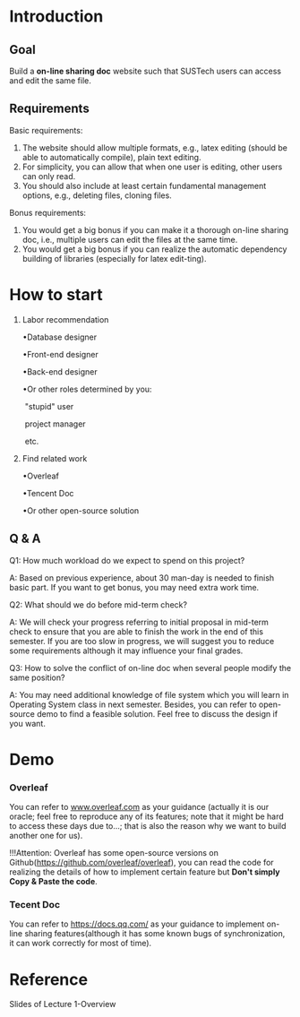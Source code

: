 # Introduction

## Goal

Build a **on-line sharing doc** website such that SUSTech users can access and edit the same file. 

## Requirements

Basic requirements: 

1. The website should allow multiple formats, e.g., latex editing (should be able to automatically compile), plain text editing. 
2. For simplicity, you can allow that when one user is editing, other users can only read.
3. You should also include at least certain fundamental management options, e.g., deleting files, cloning files.

Bonus requirements:

1. You would get a big bonus if you can make it a thorough on-line sharing doc, i.e., multiple users can edit the files at the same time.
2. You would get a big bonus if you can realize the automatic dependency building of libraries (especially for latex edit-ting).

# How to start

1. Labor recommendation

   •Database designer

   •Front-end designer

   •Back-end designer

   •Or other roles determined by you:

   ​	"stupid" user

   ​	project manager

   ​	etc.

2. Find related work

   •Overleaf

   •Tencent Doc

   •Or other open-source solution

## Q & A

Q1: How much workload do we expect to spend on this project?

A: Based on previous experience, about 30 man-day is needed to finish basic part. If you want to get bonus, you may need extra work time.

Q2: What should we do before mid-term check?

A: We will check your progress referring to initial proposal in mid-term check to ensure that you are able to finish the work in the end of this semester. If you are too slow in progress, we will suggest you to reduce some requirements although it may influence your final grades.

Q3: How to solve the conflict of on-line doc when several people modify the same position?

A: You may need additional knowledge of file system which you will learn in Operating System class in next semester. Besides, you can refer to open-source demo to find a feasible solution. Feel free to discuss the design if you want.

# Demo

### Overleaf

You can refer to  www.overleaf.com as your guidance (actually it is our oracle; feel free to reproduce any of its features; note that it might be hard to access these days due to...; that is also the reason why we want to build another one for us).

!!!Attention: Overleaf has some open-source versions on Github(https://github.com/overleaf/overleaf), you can read the code for realizing the details of how to implement certain feature but **Don't simply Copy & Paste the code**. 

### Tecent Doc

You can refer to https://docs.qq.com/ as your guidance to implement on-line sharing features(although it has some known bugs of synchronization, it can work correctly for most of time).

# Reference

Slides of Lecture 1-Overview